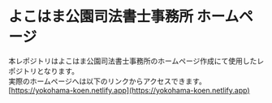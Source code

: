 # よこはま公園司法書士事務所 ホームページ

本レポジトリはよこはま公園司法書士事務所のホームページ作成にて使用したレポジトリとなります。\
実際のホームページへは以下のリンクからアクセスできます。\
[https://yokohama-koen.netlify.app](https://yokohama-koen.netlify.app)
